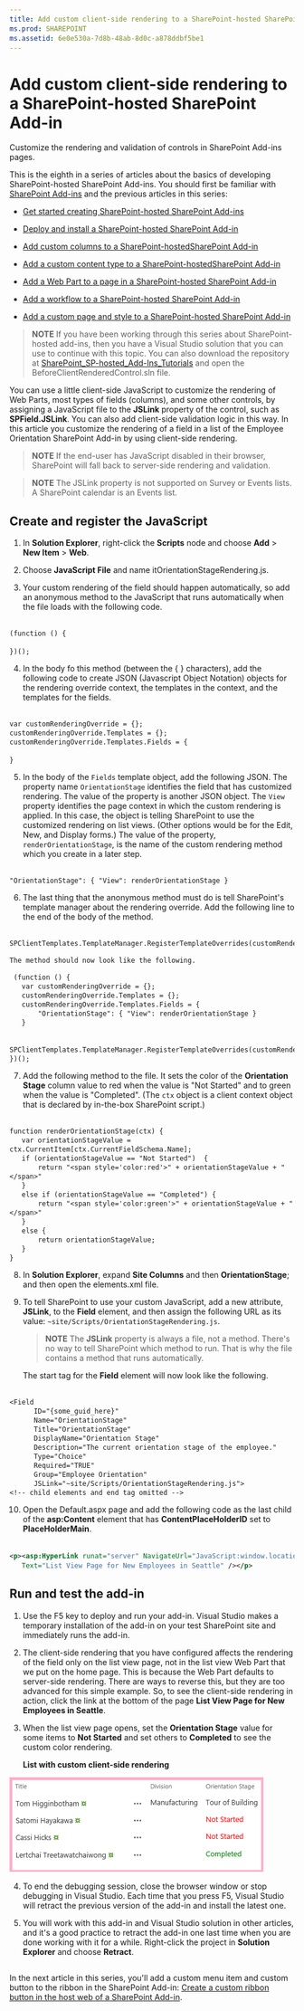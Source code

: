 ```yaml
---
title: Add custom client-side rendering to a SharePoint-hosted SharePoint Add-in
ms.prod: SHAREPOINT
ms.assetid: 6e0e530a-7d8b-48ab-8d0c-a878ddbf5be1
---
```



# Add custom client-side rendering to a SharePoint-hosted SharePoint Add-in
Customize the rendering and validation of controls in SharePoint Add-ins pages.
 




This is the eighth in a series of articles about the basics of developing SharePoint-hosted SharePoint Add-ins. You should first be familiar with  [SharePoint Add-ins](sharepoint-add-ins.md) and the previous articles in this series:
-  [Get started creating SharePoint-hosted SharePoint Add-ins](get-started-creating-sharepoint-hosted-sharepoint-add-ins.md)


-  [Deploy and install a SharePoint-hosted SharePoint Add-in](deploy-and-install-a-sharepoint-hosted-sharepoint-add-in.md)


-  [Add custom columns to a SharePoint-hostedSharePoint Add-in](add-custom-columns-to-a-sharepoint-hostedsharepoint-add-in.md)


-  [Add a custom content type to a SharePoint-hostedSharePoint Add-in](add-a-custom-content-type-to-a-sharepoint-hostedsharepoint-add-in.md)


-  [Add a Web Part to a page in a SharePoint-hosted SharePoint Add-in](add-a-web-part-to-a-page-in-a-sharepoint-hosted-sharepoint-add-in.md)


-  [Add a workflow to a SharePoint-hosted SharePoint Add-in](add-a-workflow-to-a-sharepoint-hosted-sharepoint-add-in.md)


-  [Add a custom page and style to a SharePoint-hosted SharePoint Add-in](add-a-custom-page-and-style-to-a-sharepoint-hosted-sharepoint-add-in.md)



> **NOTE**
> If you have been working through this series about SharePoint-hosted add-ins, then you have a Visual Studio solution that you can use to continue with this topic. You can also download the repository at  [SharePoint_SP-hosted_Add-Ins_Tutorials](https://github.com/OfficeDev/SharePoint_SP-hosted_Add-Ins_Tutorials) and open the BeforeClientRenderedControl.sln file.




You can use a little client-side JavaScript to customize the rendering of Web Parts, most types of fields (columns), and some other controls, by assigning a JavaScript file to the **JSLink** property of the control, such as **SPField.JSLink**. You can also add client-side validation logic in this way. In this article you customize the rendering of a field in a list of the Employee Orientation SharePoint Add-in by using client-side rendering.
> **NOTE**
> If the end-user has JavaScript disabled in their browser, SharePoint will fall back to server-side rendering and validation. 





> **NOTE**
> The JSLink property is not supported on Survey or Events lists. A SharePoint calendar is an Events list. 





## Create and register the JavaScript






1. In **Solution Explorer**, right-click the **Scripts** node and choose **Add** > **New Item** > **Web**.


2. Choose **JavaScript File** and name itOrientationStageRendering.js.


3. Your custom rendering of the field should happen automatically, so add an anonymous method to the JavaScript that runs automatically when the file loads with the following code.

 ```

(function () {

})();
 ```

4. In the body fo this method (between the { } characters), add the following code to create JSON (Javascript Object Notation) objects for the rendering override context, the templates in the context, and the templates for the fields.

 ```

var customRenderingOverride = {};
customRenderingOverride.Templates = {};
customRenderingOverride.Templates.Fields = {

}
 ```

5. In the body of the  `Fields` template object, add the following JSON. The property name `OrientationStage` identifies the field that has customized rendering. The value of the property is another JSON object. The `View` property identifies the page context in which the custom rendering is applied. In this case, the object is telling SharePoint to use the customized rendering on list views. (Other options would be for the Edit, New, and Display forms.) The value of the property, `renderOrientationStage`, is the name of the custom rendering method which you create in a later step.

 ```

"OrientationStage": { "View": renderOrientationStage }
 ```

6. The last thing that the anonymous method must do is tell SharePoint's template manager about the rendering override. Add the following line to the end of the body of the method.

 ```
  SPClientTemplates.TemplateManager.RegisterTemplateOverrides(customRenderingOverride);
 ```


    The method should now look like the following.



 ```
  (function () {
    var customRenderingOverride = {};
    customRenderingOverride.Templates = {};
    customRenderingOverride.Templates.Fields = {
        "OrientationStage": { "View": renderOrientationStage }
    }

    SPClientTemplates.TemplateManager.RegisterTemplateOverrides(customRenderingOverride);
})();
 ```

7. Add the following method to the file. It sets the color of the **Orientation Stage** column value to red when the value is "Not Started" and to green when the value is "Completed". (The `ctx` object is a client context object that is declared by in-the-box SharePoint script.)

 ```

function renderOrientationStage(ctx) {
    var orientationStageValue = ctx.CurrentItem[ctx.CurrentFieldSchema.Name];
    if (orientationStageValue == "Not Started")  {
        return "<span style='color:red'>" + orientationStageValue + "</span>"
    }
    else if (orientationStageValue == "Completed") {
        return "<span style='color:green'>" + orientationStageValue + "</span>"
    }
    else {
        return orientationStageValue;
    }
}
 ```

8. In **Solution Explorer**, expand **Site Columns** and then **OrientationStage**; and then open the elements.xml file.


9. To tell SharePoint to use your custom JavaScript, add a new attribute, **JSLink**, to the **Field** element, and then assign the following URL as its value: `~site/Scripts/OrientationStageRendering.js`.

    > **NOTE**
      > The **JSLink** property is always a file, not a method. There's no way to tell SharePoint which method to run. That is why the file contains a method that runs automatically.

    The start tag for the **Field** element will now look like the following.



 ```

<Field
       ID="{some_guid_here}"
       Name="OrientationStage"
       Title="OrientationStage"
       DisplayName="Orientation Stage"
       Description="The current orientation stage of the employee."
       Type="Choice"
       Required="TRUE"
       Group="Employee Orientation" 
       JSLink="~site/Scripts/OrientationStageRendering.js">
<!-- child elements and end tag omitted -->
 ```

10. Open the Default.aspx page and add the following code as the last child of the **asp:Content** element that has **ContentPlaceHolderID** set to **PlaceHolderMain**. 

 ```XML

<p><asp:HyperLink runat="server" NavigateUrl="JavaScript:window.location = _spPageContextInfo.webAbsoluteUrl + '/Lists/NewEmployeesInSeattle/AllItems.aspx';"
    Text="List View Page for New Employees in Seattle" /></p>

 ```


## Run and test the add-in






1. Use the F5 key to deploy and run your add-in. Visual Studio makes a temporary installation of the add-in on your test SharePoint site and immediately runs the add-in. 


2. The client-side rendering that you have configured affects the rendering of the field only on the list view page, not in the list view Web Part that we put on the home page. This is because the Web Part defaults to server-side rendering. There are ways to reverse this, but they are too advanced for this simple example. So, to see the client-side rendering in action, click the link at the bottom of the page **List View Page for New Employees in Seattle**.


3. When the list view page opens, set the **Orientation Stage** value for some items to **Not Started** and set others to **Completed** to see the custom color rendering.

   **List with custom client-side rendering**



![New employees in Seattle list with Orientation Stage values of "Not started" in red and values of "Completed" in green. Other values in black.](images/dc8e2b7d-1747-4b65-aab4-6fc93c6867d4.PNG)





4. To end the debugging session, close the browser window or stop debugging in Visual Studio. Each time that you press F5, Visual Studio will retract the previous version of the add-in and install the latest one.


5. You will work with this add-in and Visual Studio solution in other articles, and it's a good practice to retract the add-in one last time when you are done working with it for a while. Right-click the project in **Solution Explorer** and choose **Retract**.



## 
<a name="Nextsteps"> </a>

In the next article in this series, you'll add a custom menu item and custom button to the ribbon in the SharePoint Add-in:  [Create a custom ribbon button in the host web of a SharePoint Add-in](create-a-custom-ribbon-button-in-the-host-web-of-a-sharepoint-add-in.md).




